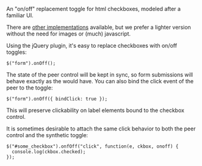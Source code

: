 An "on/off" replacement toggle for html checkboxes, modeled after a familiar UI.

There are [other implementations](http://awardwinningfjords.com/2009/06/16/iphone-style-checkboxes.html)
available, but we prefer a lighter version without the need for images or (much) javascript.

Using the jQuery plugin, it's easy to replace checkboxes with on/off toggles:

    $("form").onOff();

The state of the peer control will be kept in sync, so form submissions will behave exactly
as the would have. You can also bind the click event of the peer to the toggle:

    $("form").onOff({ bindClick: true });

This will preserve clickability on label elements bound to the checkbox control.

It is sometimes desirable to attach the same click behavior to both the peer control and the
synthetic toggle:

    $("#some_checkbox").onfOff("click", function(e, ckbox, onoff) {
      console.log(ckbox.checked);
    });